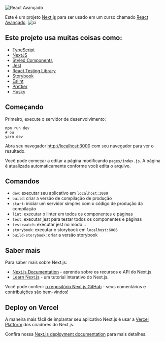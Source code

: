 ![React Avançado](https://raw.githubusercontent.com/Ivan-nx/boilerplate-apps-router/main/public/img/logo-gh.svg)

Este é um projeto [Next.js](https://nextjs.org/) para ser usado em um curso chamado [React Avançado](https://reactavancado.com.br/).
![ci](https://github.com/React-Avancado/boilerplate-apps-router/workflows/ci/badge.svg)

## Este projeto usa muitas coisas como:

- [TypeScript](https://www.typescriptlang.org/)
- [NextJS](https://nextjs.org/)
- [Styled Components](https://styled-components.com/)
- [Jest](https://jestjs.io/)
- [React Testing Library](https://testing-library.com/docs/react-testing-library/intro)
- [Storybook](https://storybook.js.org/)
- [Eslint](https://eslint.org/)
- [Prettier](https://prettier.io/)
- [Husky](https://github.com/typicode/husky)

## Começando

Primeiro, execute o servidor de desenvolvimento:

```terminal
npm run dev
# ou
yarn dev
```

Abra seu navegador [http://localhost:3000](http://localhost:3000) com seu navegador para ver o resultado.

Você pode começar a editar a página modificando `pages/index.js`. A página é atualizada automaticamente conforme você edita o arquivo.

## Comandos

- `dev`: executar seu aplicativo em `localhost:3000`
- `build`: criar a versão de compilação de produção
- `start`: iniciar um servidor simples com o código de produção da compilação
- `lint`: executar o linter em todos os componentes e páginas
- `test`: executar jest para testar todos os componentes e páginas
- `test:watch`: executar jest no modo...
- `storybook`: executar o storybook em `localhost:6006`
- `build-storybook`: criar a versão storybook

## Saber mais

Para saber mais sobre Next.js:

- [Next.js Documentation](https://nextjs.org/docs) - aprenda sobre os recursos e API do Next.js.
- [Learn Next.js](https://nextjs.org/learn) - um tutorial interativo do Next.js.

Você pode conferir [o repositório Next.js GitHub](https://github.com/vercel/next.js/) - seus comentários e contribuições são bem-vindos!

## Deploy on Vercel

A maneira mais fácil de implantar seu aplicativo Next.js é usar a [Vercel Platform](https://vercel.com/import?utm_medium=default-template&filter=next.js&utm_source=create-next-app&utm_campaign=create-next-app-readme) dos criadores do Next.js.

Confira nossa [Next.js deployment documentation](https://nextjs.org/docs/deployment) para mais detalhes.
